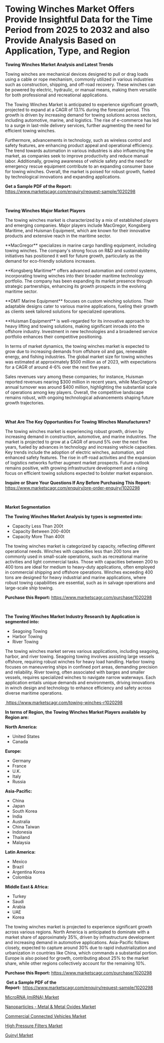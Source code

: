 <p><h1>Towing Winches Market Offers Provide Insightful Data for the Time Period from 2025 to 2032 and also Provide Analysis Based on Application, Type, and Region</h1></p><p><strong>Towing Winches Market Analysis and Latest Trends</strong></p>
<p><p>Towing winches are mechanical devices designed to pull or drag loads using a cable or rope mechanism, commonly utilized in various industries such as construction, shipping, and off-road recovery. These winches can be powered by electric, hydraulic, or manual means, making them versatile for both professional and recreational applications.</p><p>The Towing Winches Market is anticipated to experience significant growth, projected to expand at a CAGR of 13.1% during the forecast period. This growth is driven by increasing demand for towing solutions across sectors, including automotive, marine, and logistics. The rise of e-commerce has led to a surge in last-mile delivery services, further augmenting the need for efficient towing winches.</p><p>Furthermore, advancements in technology, such as wireless control and safety features, are enhancing product appeal and operational efficiency. The trend towards automation in various industries is also influencing the market, as companies seek to improve productivity and reduce manual labor. Additionally, growing awareness of vehicle safety and the need for emergency rescue equipment contribute to an expanding consumer base for towing winches. Overall, the market is poised for robust growth, fueled by technological innovations and expanding applications.</p></p>
<p><strong>Get a Sample PDF of the Report:&nbsp;</strong> <a href="https://www.marketscagr.com/enquiry/request-sample/1020298?utm_campaign=1848&utm_medium=2&utm_source=Github&utm_content=ia&utm_term=28022025&utm_id=towing-winches">https://www.marketscagr.com/enquiry/request-sample/1020298</a></p>
<p>&nbsp;</p>
<p><strong>Towing Winches Major Market Players</strong></p>
<p><p>The towing winches market is characterized by a mix of established players and emerging companies. Major players include MacGregor, Kongsberg Maritime, and Huisman Equipment, which are known for their innovative products and extensive reach in the maritime sector.</p><p>**MacGregor** specializes in marine cargo handling equipment, including towing winches. The company's strong focus on R&D and sustainability initiatives has positioned it well for future growth, particularly as the demand for eco-friendly solutions increases.</p><p>**Kongsberg Maritime** offers advanced automation and control systems, incorporating towing winches into their broader maritime technology portfolio. The company has been expanding its market presence through strategic partnerships, enhancing its growth prospects in the evolving maritime sector.</p><p>**DMT Marine Equipment** focuses on custom winching solutions. Their adaptable designs cater to various marine applications, fueling their growth as clients seek tailored solutions for specialized operations.</p><p>**Huisman Equipment** is well-regarded for its innovative approach to heavy lifting and towing solutions, making significant inroads into the offshore industry. Investment in new technologies and a broadened service portfolio enhances their competitive positioning.</p><p>In terms of market dynamics, the towing winches market is expected to grow due to increasing demands from offshore oil and gas, renewable energy, and fishing industries. The global market size for towing winches was estimated at approximately $500 million as of 2023, with expectations for a CAGR of around 4-6% over the next five years.</p><p>Sales revenues vary among these companies; for instance, Huisman reported revenues nearing $300 million in recent years, while MacGregor's annual turnover was around $400 million, highlighting the substantial scale of operations among key players. Overall, the competitive landscape remains robust, with ongoing technological advancements shaping future growth trajectories.</p></p>
<p>&nbsp;</p>
<p><strong>What Are The Key Opportunities For Towing Winches Manufacturers?</strong></p>
<p><p>The towing winches market is experiencing robust growth, driven by increasing demand in construction, automotive, and marine industries. The market is projected to grow at a CAGR of around 5% over the next five years, fueled by advances in technology and increasing vehicle capacities. Key trends include the adoption of electric winches, automation, and enhanced safety features. The rise in off-road activities and the expansion of logistics networks further augment market prospects. Future outlook remains positive, with growing infrastructure development and a rising focus on efficient towing solutions expected to bolster market expansion.</p></p>
<p><strong>Inquire or Share Your Questions If Any Before Purchasing This Report:</strong> <a href="https://www.marketscagr.com/enquiry/pre-order-enquiry/1020298?utm_campaign=1848&utm_medium=2&utm_source=Github&utm_content=ia&utm_term=28022025&utm_id=towing-winches">https://www.marketscagr.com/enquiry/pre-order-enquiry/1020298</a></p>
<p>&nbsp;</p>
<p><strong>Market Segmentation</strong></p>
<p><strong>The Towing Winches Market Analysis by types is segmented into:</strong></p>
<p><ul><li>Capacity Less Than 200t</li><li>Capacity Between 200-400t</li><li>Capacity More Than 400t</li></ul></p>
<p><p>The towing winches market is categorized by capacity, reflecting different operational needs. Winches with capacities less than 200 tons are commonly used in small-scale operations, such as recreational marine activities and light commercial tasks. Those with capacities between 200 to 400 tons are ideal for medium to heavy-duty applications, often employed in commercial shipping and offshore operations. Winches exceeding 400 tons are designed for heavy industrial and marine applications, where robust towing capabilities are essential, such as in salvage operations and large-scale ship towing.</p></p>
<p><strong>Purchase this Report:&nbsp;</strong><a href="https://www.marketscagr.com/purchase/1020298?utm_campaign=1848&utm_medium=2&utm_source=Github&utm_content=ia&utm_term=28022025&utm_id=towing-winches">https://www.marketscagr.com/purchase/1020298</a></p>
<p>&nbsp;</p>
<p><strong>The Towing Winches Market Industry Research by Application is segmented into:</strong></p>
<p><ul><li>Seagoing Towing</li><li>Harbor Towing</li><li>River Towing</li></ul></p>
<p><p>The towing winches market serves various applications, including seagoing, harbor, and river towing. Seagoing towing involves assisting large vessels offshore, requiring robust winches for heavy load handling. Harbor towing focuses on maneuvering ships in confined port areas, demanding precision and reliability. River towing, often associated with barges and smaller vessels, requires specialized winches to navigate narrow waterways. Each application entails unique demands and environments, driving innovations in winch design and technology to enhance efficiency and safety across diverse maritime operations.</p></p>
<p><a href="https://www.marketscagr.com/towing-winches-r1020298?utm_campaign=1848&utm_medium=2&utm_source=Github&utm_content=ia&utm_term=28022025&utm_id=towing-winches">&nbsp;https://www.marketscagr.com/towing-winches-r1020298</a></p>
<p><strong>In terms of Region, the Towing Winches Market Players available by Region are:</strong></p>
<p>
    <p> <strong> North America: </strong>
        <ul>
            <li>United States</li>
            <li>Canada</li>
        </ul>
        </p> 
    <p> <strong> Europe: </strong>
        <ul>
            <li>Germany</li>
            <li>France</li>
            <li>U.K.</li>
            <li>Italy</li>
            <li>Russia</li>
        </ul>
        </p> 
    <p> <strong> Asia-Pacific: </strong>
        <ul>
            <li>China</li>
            <li>Japan</li>
            <li>South Korea</li>
            <li>India</li>
            <li>Australia</li>
            <li>China Taiwan</li>
            <li>Indonesia</li>
            <li>Thailand</li>
            <li>Malaysia</li>
        </ul>
        </p> 
    <p> <strong> Latin America: </strong>
        <ul>
            <li>Mexico</li>
            <li>Brazil</li>
            <li>Argentina Korea</li>
            <li>Colombia</li>
        </ul>
        </p> 
    <p> <strong> Middle East & Africa: </strong>
        <ul>
            <li>Turkey</li>
            <li>Saudi</li>
            <li>Arabia</li>
            <li>UAE</li>
            <li>Korea</li>
        </ul>
    </p>
    </p>
<p><p>The towing winches market is projected to experience significant growth across various regions. North America is anticipated to dominate with a market share of approximately 35%, driven by infrastructure development and increasing demand in automotive applications. Asia-Pacific follows closely, expected to capture around 30% due to rapid industrialization and urbanization in countries like China, which commands a substantial portion. Europe is also poised for growth, contributing about 25% to the market share, while other regions collectively account for the remaining 10%.</p></p>
<p><strong>Purchase this Report: </strong><a href="https://www.marketscagr.com/purchase/1020298?utm_campaign=1848&utm_medium=2&utm_source=Github&utm_content=ia&utm_term=28022025&utm_id=towing-winches">https://www.marketscagr.com/purchase/1020298</a></p>
<p>&nbsp;<strong>Get a Sample PDF of the Report:&nbsp;&nbsp;</strong><a href="https://www.marketscagr.com/enquiry/request-sample/1020298?utm_campaign=1848&utm_medium=2&utm_source=Github&utm_content=ia&utm_term=28022025&utm_id=towing-winches">https://www.marketscagr.com/enquiry/request-sample/1020298</a></p>
<p><strong></strong></p>
<p><p><a href="https://github.com/nacrehuipie/Market-Research-Report-List-1/blob/main/microrna-mirna-market.md?utm_campaign=1848&utm_medium=2&utm_source=Github&utm_content=ia&utm_term=28022025&utm_id=towing-winches">MicroRNA (miRNA) Market</a></p><p><a href="https://github.com/urticagebbia/Market-Research-Report-List-1/blob/main/nanoparticles-metal-metal-oxides-market.md?utm_campaign=1848&utm_medium=2&utm_source=Github&utm_content=ia&utm_term=28022025&utm_id=towing-winches">Nanoparticles - Metal & Metal Oxides Market</a></p><p><a href="https://github.com/wynonachirei9/Market-Research-Report-List-1/blob/main/commercial-connected-vehicles-market.md?utm_campaign=1848&utm_medium=2&utm_source=Github&utm_content=ia&utm_term=28022025&utm_id=towing-winches">Commercial Connected Vehicles Market</a></p><p><a href="https://github.com/rrapajecundi/Market-Research-Report-List-1/blob/main/high-pressure-filters-market.md?utm_campaign=1848&utm_medium=2&utm_source=Github&utm_content=ia&utm_term=28022025&utm_id=towing-winches">High Pressure Filters Market</a></p><p><a href="https://github.com/ugurgyuri/Market-Research-Report-List-1/blob/main/gujnyl-market.md?utm_campaign=1848&utm_medium=2&utm_source=Github&utm_content=ia&utm_term=28022025&utm_id=towing-winches">Gujnyl Market</a></p></p>